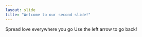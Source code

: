 ```yaml
---
layout: slide
title: "Welcome to our second slide!"
---
```

Spread love everywhere you go
Use the left arrow to go back!
